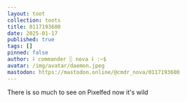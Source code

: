 ```yaml
---
layout: toot
collection: toots
title: 0117193600
date: 2025-01-17
published: true
tags: []
pinned: false
author: ⸸ commander ░ nova ⸸ :~$
avatar: /img/avatar/daemon.jpeg
mastodon: https://mastodon.online/@cmdr_nova/0117193600
---
```


There is so much to see on Pixelfed now it's wild
